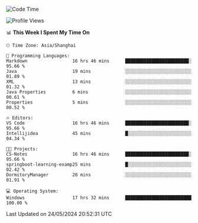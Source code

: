 <!--START_SECTION:waka-->
![Code Time](http://img.shields.io/badge/Code%20Time-1%2C714%20hrs%2039%20mins-blue)

![Profile Views](http://img.shields.io/badge/Profile%20Views-1-blue)

📊 **This Week I Spent My Time On** 

```text
🕑︎ Time Zone: Asia/Shanghai

💬 Programming Languages: 
Markdown                 16 hrs 46 mins      ████████████████████████░   95.66 % 
Java                     19 mins             ░░░░░░░░░░░░░░░░░░░░░░░░░   01.89 % 
XML                      13 mins             ░░░░░░░░░░░░░░░░░░░░░░░░░   01.32 % 
Java Properties          6 mins              ░░░░░░░░░░░░░░░░░░░░░░░░░   00.61 % 
Properties               5 mins              ░░░░░░░░░░░░░░░░░░░░░░░░░   00.52 % 

🔥 Editors: 
VS Code                  16 hrs 46 mins      ████████████████████████░   95.66 % 
Intellijidea             45 mins             █░░░░░░░░░░░░░░░░░░░░░░░░   04.34 % 

🐱‍💻 Projects: 
CS-Notes                 16 hrs 46 mins      ████████████████████████░   95.66 % 
springboot-learning-examp25 mins             █░░░░░░░░░░░░░░░░░░░░░░░░   02.42 % 
DormitoryManager         20 mins             ░░░░░░░░░░░░░░░░░░░░░░░░░   01.91 % 

💻 Operating System: 
Windows                  17 hrs 32 mins      █████████████████████████   100.00 % 
```


 Last Updated on 24/05/2024 20:52:31 UTC
<!--END_SECTION:waka-->